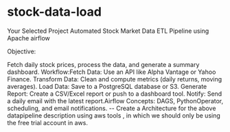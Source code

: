 # stock-data-load

Your Selected Project Automated Stock Market Data ETL Pipeline using Apache airflow 

Objective:

Fetch daily stock prices, process the data, and generate a summary dashboard. Workflow:Fetch Data: Use an API like Alpha Vantage or Yahoo Finance. Transform Data: Clean and compute metrics (daily returns, moving averages). Load Data: Save to a PostgreSQL database or S3. Generate Report: Create a CSV/Excel report or push to a dashboard tool. Notify: Send a daily email with the latest report.Airflow Concepts: DAGS, PythonOperator, scheduling, and email notifications. -- Create a Architecture for the above datapipeline description using aws tools , in which we should only be using the free trial account in aws.
